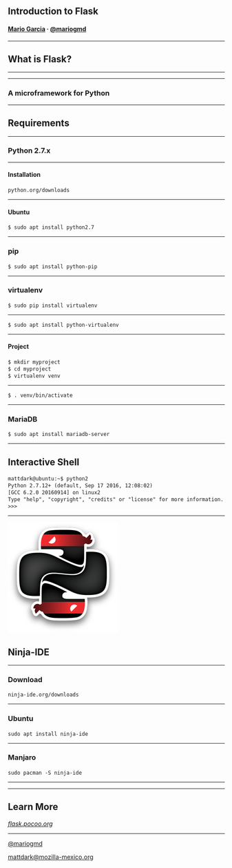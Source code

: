 ## Introduction to Flask

#### [Mario Garcia](http://mariog.xyz) · [@mariogmd](https://twitter.com/mariogmd)

---

## What is Flask?

---

***

### A microframework for Python

---

## Requirements

***

### Python 2.7.x

***

#### Installation

```
python.org/downloads

```

***

#### Ubuntu

```
$ sudo apt install python2.7

```

<!-- .element: class="fragment" -->

***

### pip

```
$ sudo apt install python-pip
```

***

### virtualenv

```
$ sudo pip install virtualenv
```

***

```
$ sudo apt install python-virtualenv
```

***

#### Project

```
$ mkdir myproject
$ cd myproject
$ virtualenv venv
```

***

```
$ . venv/bin/activate
```

***

### MariaDB

```
$ sudo apt install mariadb-server
```

---

## Interactive Shell

```
mattdark@ubuntu:~$ python2
Python 2.7.12+ (default, Sep 17 2016, 12:08:02) 
[GCC 6.2.0 20160914] on linux2
Type "help", "copyright", "credits" or "license" for more information.
>>>

```

<!-- .element: class="fragment" -->

---

![](img/ninja-ide.png)
<!-- .element: style="margin-top: -5%;" -->
## Ninja-IDE

***

### Download

```
ninja-ide.org/downloads

```

***

### Ubuntu

```
sudo apt install ninja-ide

```

<!-- .element: class="fragment" -->

***

### Manjaro

```
sudo pacman -S ninja-ide

```

<!-- .element: class="fragment" -->

---



---

## Learn More

_[flask.pocoo.org](https//flask.pocoo.org)_

___

[@mariogmd](https://twitter.com/mariogmd)

mattdark@mozilla-mexico.org
